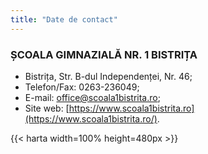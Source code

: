 ```yaml
---
title: "Date de contact"
---
```


### ȘCOALA GIMNAZIALĂ NR. 1 BISTRIȚA

- Bistrița, Str. B-dul Independenței, Nr. 46;
- Telefon/Fax: 0263-236049;
- E-mail: [office@scoala1bistrita.ro](mailto:office@scoala1bistrita.ro);
- Site web: [https://www.scoala1bistrita.ro](https://www.scoala1bistrita.ro/).

{{< harta width=100% height=480px >}}
